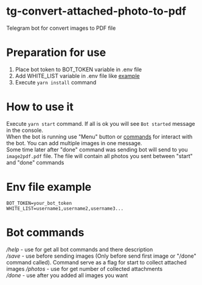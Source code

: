 # tg-convert-attached-photo-to-pdf

Telegram bot for convert images to PDF file

# Preparation for use
1. Place bot token to BOT_TOKEN variable in .env file
2. Add WHITE_LIST variable in .env file like [example](#env-example)
3. Execute ``yarn install`` command

# How to use it

Execute ``yarn start`` command. If all is ok you will see `Bot started` message in the console.  
When the bot is running use "Menu" button or [commands](bot-commands) for interact with the bot. You can add multiple images in one message.  
Some time later after "done" command was sending bot will send to you `image2pdf.pdf` file.
The file will contain all photos you sent between "start" and "done" commands
# Env file example

```
BOT_TOKEN=your_bot_token
WHITE_LIST=username1,username2,username3...
```

# Bot commands

*/help* - use for get all bot commands and there description  
*/save* - use before sending images (Only before send first image or "/done" command called). Command serve as a flag for start to collect attached images 
*/photos* - use for get number of collected attachments  
*/done* - use after you added all images you want
